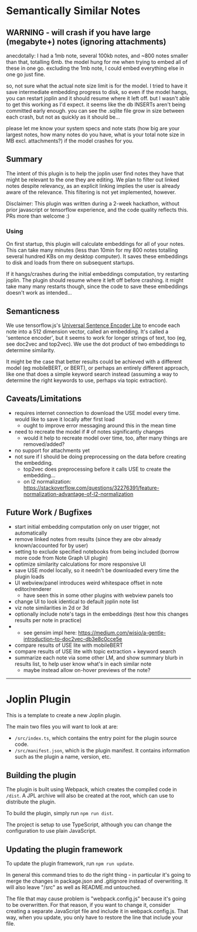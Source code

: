 # Semantically Similar Notes

## WARNING - will crash if you have large (megabyte+) notes (ignoring attachments)

anecdotally: I had a 1mb note, several 100kb notes, and ~800 notes smaller than that, totalling 6mb. the model hung for me when trying to embed all of these in one go. excluding the 1mb note, I could embed everything else in one go just fine.

so, not sure what the actual note size limit is for the model. I tried to have it save intermediate embedding progress to disk, so even if the model hangs, you can restart joplin and it should resume where it left off. but I wasn't able to get this working as I'd expect. it seems like the db INSERTs aren't being committed early enough. you can see the .sqlite file grow in size between each crash, but not as quickly as it should be...

please let me know your system specs and note stats (how big are your largest notes, how many notes do you have, what is your total note size in MB excl. attachments?) if the model crashes for you.

## Summary

The intent of this plugin is to help the joplin user find notes they have that might be relevant to the one they are editing. We plan to filter out linked notes despite relevancy, as an explicit linking implies the user is already aware of the relevance. This filtering is not yet implemented, however.

Disclaimer: This plugin was written during a 2-week hackathon, without prior javascript or tensorflow experience, and the code quality reflects this. PRs more than welcome :)

### Using

On first startup, this plugin will calculate embeddings for all of your notes. This can take many minutes (less than 10min for my 800 notes totalling several hundred KBs on my desktop computer). It saves these embeddings to disk and loads from there on subsequent startups.

If it hangs/crashes during the initial embeddings computation, try restarting joplin. The plugin should resume where it left off before crashing. it might take many many restarts though, since the code to save these embeddings doesn't work as intended...

## Semanticness

We use tensorflow.js's [Universal Sentence Encoder Lite](https://github.com/tensorflow/tfjs-models/tree/master/universal-sentence-encoder) to encode each note into a 512 dimension vector, called an embedding. It's called a 'sentence encoder', but it seems to work for longer strings of text, too (eg, see doc2vec and top2vec). We use the dot product of two embeddings to determine similarity.

It might be the case that better results could be achieved with a different model (eg mobileBERT, or BERT), or perhaps an entirely different approach, like one that does a simple keyword search instead (assuming a way to determine the right keywords to use, perhaps via topic extraction).

## Caveats/Limitations

- requires internet connection to download the USE model every time. would like to save it locally after first load
  - ought to improve error messaging around this in the mean time
- need to recreate the model if # of notes significantly changes
  - would it help to recreate model over time, too, after many things are removed/added?
- no support for attachments yet
- not sure if I should be doing preprocessing on the data before creating the embedding.
  - top2vec does preprocessing before it calls USE to create the embedding...
  - on l2 normalization: https://stackoverflow.com/questions/32276391/feature-normalization-advantage-of-l2-normalization

## Future Work / Bugfixes

- start initial embedding computation only on user trigger, not automatically
- remove linked notes from results (since they are obv already known/accounted for by user)
- setting to exclude specified notebooks from being included (borrow more code from Note Graph UI plugin)
- optimize similarity calculations for more responsive UI
- save USE model locally, so it needn't be downloaded every time the plugin loads
- UI webview/panel introduces weird whitespace offset in note editor/renderer
  - have seen this in some other plugins with webview panels too
- change UI to look identical to default joplin note list
- viz note similarities in 2d or 3d
- optionally include note's tags in the embeddings (test how this changes results per note in practice)
- - see gensim impl here: https://medium.com/wisio/a-gentle-introduction-to-doc2vec-db3e8c0cce5e
- compare results of USE lite with mobileBERT
- compare results of USE lite with topic extraction + keyword search
- summarize each note via some other LM, and show summary blurb in results list, to help user know what's in each similar note
  - maybe instead allow on-hover previews of the note?

---

# Joplin Plugin

This is a template to create a new Joplin plugin.

The main two files you will want to look at are:

- `/src/index.ts`, which contains the entry point for the plugin source code.
- `/src/manifest.json`, which is the plugin manifest. It contains information such as the plugin a name, version, etc.

## Building the plugin

The plugin is built using Webpack, which creates the compiled code in `/dist`. A JPL archive will also be created at the root, which can use to distribute the plugin.

To build the plugin, simply run `npm run dist`.

The project is setup to use TypeScript, although you can change the configuration to use plain JavaScript.

## Updating the plugin framework

To update the plugin framework, run `npm run update`.

In general this command tries to do the right thing - in particular it's going to merge the changes in package.json and .gitignore instead of overwriting. It will also leave "/src" as well as README.md untouched.

The file that may cause problem is "webpack.config.js" because it's going to be overwritten. For that reason, if you want to change it, consider creating a separate JavaScript file and include it in webpack.config.js. That way, when you update, you only have to restore the line that include your file.
